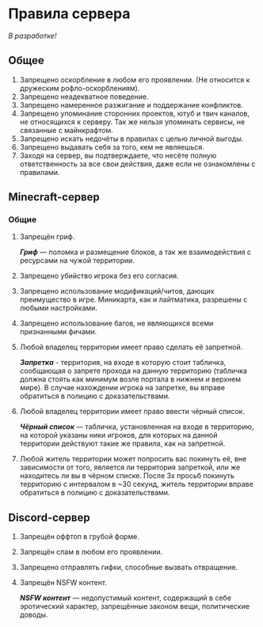 # Правила сервера

*В разработке!*

## Общее

1. Запрещено оскорбление в любом его проявлении. (Не относится к дружеским рофло-оскорблениям). 
2. Запрещено неадекватное поведение.
3. Запрещено намеренное разжигание и поддержание конфликтов.
4. Запрещено упоминание сторонних проектов, ютуб и твич каналов, не относящихся к серверу. Так же нельзя упоминать сервисы, не связанные с майнкрафтом. 
5. Запрещено искать недочёты в правилах с целью личной выгоды. 
6. Запрещено выдавать себя за того, кем не являешься. 
7. Заходя на сервер, вы подтверждаете, что несёте полную ответственность за все свои действия, даже если не ознакомлены с правилами.

## Minecraft-сервер

### Общие

1. Запрещён гриф.

   ***Гриф*** — поломка и размещение блоков, а так же взаимодействия с ресурсами на чужой территории.

2.  Запрещено убийство игрока без его согласия.

3. Запрещено использование модификаций/читов, дающих преимущество в игре. Миникарта, как и лайтматика, разрешены с любыми настройками.
4. Запрещено использование багов, не являющихся всеми признанными фичами.
5. Любой владелец территории имеет право сделать её запретной.

   ***Запретка*** - территория, на входе в которую стоит табличка, сообщающая о запрете прохода на данную территорию (табличка должна стоять как минимум возле портала в нижнем и верхнем мире). В случае нахождении игрока на запретке, вы вправе обратиться в полицию с доказательствами.

6. Любой владелец территории имеет право ввести чёрный список.

   ***Чёрный список*** — табличка, установленная на входе в территорию, на которой указаны ники игроков, для которых на данной территории действуют такие же правила, как на запретной.

7. Любой житель территории может попросить вас покинуть её, вне зависимости от того, является ли территория запреткой, или же находитесь ли вы в чёрном списке. После 3х просьб покинуть территорию с интервалом в ~30 секунд, житель территории вправе обратиться в полицию с доказательствами.

## Discord-сервер

1. Запрещён оффтоп в грубой форме.
2. Запрещён спам в любом его проявлении.
3. Запрещено отправлять гифки, способные вызвать отвращение.
4. Запрещён NSFW контент.
    
    ***NSFW контент*** — недопустимый контент, содержащий в себе эротический характер, запрещённые законом вещи, политические доводы.